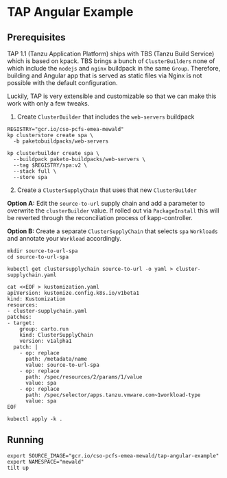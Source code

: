 # TAP Angular Example

## Prerequisites

TAP 1.1 (Tanzu Application Platform) ships with TBS (Tanzu Build Service) which
is based on kpack. TBS brings a bunch of `ClusterBuilders` none of which
include the `nodejs` and `nginx` buildpack in the same `Group`. Therefore,
building and Angular app that is served as static files via Nginx is not
possible with the default configuration.

Luckily, TAP is very extensible and customizable so that we can make this work
with only a few tweaks.

1. Create `ClusterBuilder` that includes the `web-servers` buildpack
```
REGISTRY="gcr.io/cso-pcfs-emea-mewald"
kp clusterstore create spa \
  -b paketobuildpacks/web-servers

kp clusterbuilder create spa \
  --buildpack paketo-buildpacks/web-servers \
  --tag $REGISTRY/spa:v2 \
  --stack full \
  --store spa
```

2. Create a `ClusterSupplyChain` that uses that new `ClusterBuilder`

**Option A:** Edit the `source-to-url` supply chain and add a parameter to
overwrite the `clusterBuilder` value. If rolled out via `PackageInstall` this
will be reverted through the reconciliation process of kapp-controller.

**Option B:** Create a separate `ClusterSupplyChain` that selects `spa`
`Workloads` and annotate your `Workload` accordingly.

```
mkdir source-to-url-spa
cd source-to-url-spa

kubectl get clustersupplychain source-to-url -o yaml > cluster-supplychain.yaml
```
```
cat <<EOF > kustomization.yaml
apiVersion: kustomize.config.k8s.io/v1beta1
kind: Kustomization
resources:
- cluster-supplychain.yaml
patches:
- target:
    group: carto.run
    kind: ClusterSupplyChain
    version: v1alpha1
  patch: | 
    - op: replace
      path: /metadata/name
      value: source-to-url-spa
    - op: replace
      path: /spec/resources/2/params/1/value
      value: spa
    - op: replace
      path: /spec/selector/apps.tanzu.vmware.com~1workload-type
      value: spa
EOF
```
```
kubectl apply -k .
```

## Running

```
export SOURCE_IMAGE="gcr.io/cso-pcfs-emea-mewald/tap-angular-example"
export NAMESPACE="mewald"
tilt up
```

